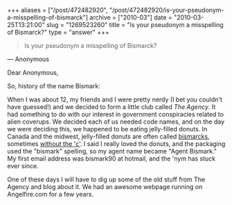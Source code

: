 +++
aliases = ["/post/472482920", "/post/472482920/is-your-pseudonym-a-misspelling-of-bismarck"]
archive = ["2010-03"]
date = "2010-03-25T13:21:00"
slug = "1269523260"
title = "Is your pseudonym a misspelling of Bismarck?"
type = "answer"
+++

> Is your pseudonym a misspelling of Bismarck?

&mdash; Anonymous

Dear Anonymous,

So, history of the name Bismark:

When I was about 12, my friends and I were pretty nerdy (I bet you
couldn't have guessed!) and we decided to form a little club called *The
Agency*.  It had something to do with our interest in government
conspiracies related to alien coverups.  We decided each of us needed code
names, and on the day we were deciding this, we happened to be eating
jelly-filled donuts.  In Canada and the midwest, jelly-filled donuts are
often called [bismarcks][1], sometimes [without the 'c'][2].  I said
I really loved the donuts, and the packaging used the "bismark" spelling,
so my agent name became "Agent Bismark."  My first email address was
bismark90 at hotmail, and the 'nym has stuck ever since.

One of these days I will have to dig up some of the old stuff from The
Agency and blog about it.  We  had an awesome webpage running on
Angelfire.com for a few years.

[1]: http://en.wikipedia.org/wiki/Berliner_(pastry)
[2]: https://www.dunkindonuts.com/aboutus/nutrition/Product.aspx?Category=donuts&id=DD-507
